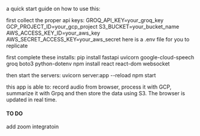 a quick start guide on how to use this:

first collect the proper api keys:
GROQ_API_KEY=your_groq_key
GCP_PROJECT_ID=your_gcp_project
S3_BUCKET=your_bucket_name
AWS_ACCESS_KEY_ID=your_aws_key
AWS_SECRET_ACCESS_KEY=your_aws_secret
here is a .env file for you to replicate

first complete these installs:
pip install fastapi uvicorn google-cloud-speech groq boto3 python-dotenv
npm install react react-dom websocket

then start the servers:
uvicorn server:app --reload
npm start

this app is able to:
record audio from browser, process it with GCP, summarize it with Grpq and then store the data using S3.
The browser is updated in real time. 

####   TO DO #####
add zoom integratoin
